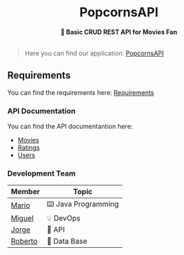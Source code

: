<div align="center">
    <h1>PopcornsAPI</h1>
    <b>🍿 Basic CRUD REST API for Movies Fan</b>
</div>

<br>

> Here you can find our application: [PopcornsAPI](https://popcornsapi.herokuapp.com/)

## Requirements

You can find the requirements here: [Requirements](/docs/Requirements)

### API Documentation

You can find the API documentantion here: 

- [Movies](https://popcornsapi.herokuapp.com/movies)
- [Ratings](https://popcornsapi.herokuapp.com/ratings)
- [Users](https://popcornsapi.herokuapp.com/users)

### Development Team

| Member  | Topic            |
|---------|------------------|
| [Mario](https://github.com/MarioJChanZurita)   | ⌨️ Java Programming |
| [Miguel](https://github.com/MiguelRAvila)  | 💡 DevOps           |
| [Jorge](https://github.com/imreyesjorge)   | 🔑 API              |
| [Roberto](https://github.com/Apoquinto) | 💽 Data Base        |
